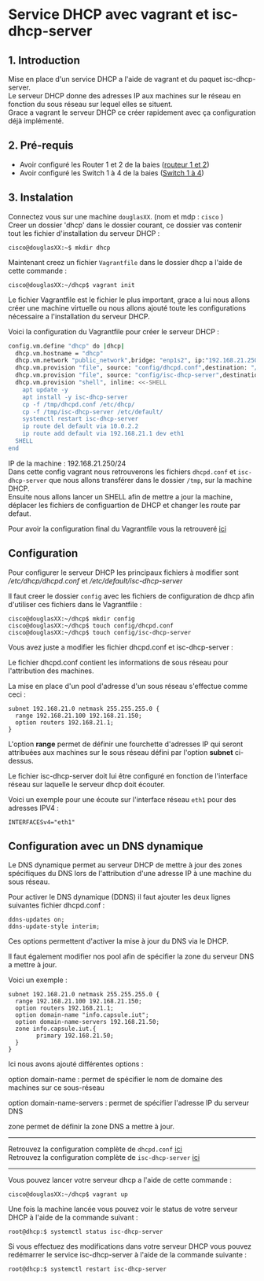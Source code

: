 # Service DHCP avec vagrant et isc-dhcp-server

## 1. Introduction 

Mise en place d'un service DHCP a l'aide de vagrant et du paquet isc-dhcp-server.  
Le serveur DHCP donne des adresses IP aux machines sur le réseau en fonction du sous réseau sur lequel elles se situent.  
Grace a vagrant le serveur DHCP ce créer rapidement avec ça configuration déjà implémenté.

## 2. Pré-requis  

- Avoir configuré les Router 1 et 2 de la baies ([routeur 1 et 2](router.md))
- Avoir configuré les Switch 1 à 4 de la baies ([Switch 1 à 4](switch.md))

## 3. Instalation

Connectez vous sur une machine `douglasXX`. (nom et mdp : `cisco` )  
Creer un dossier 'dhcp' dans le dossier courant, ce dossier vas contenir tout les fichier d'installation du serveur DHCP :  

    cisco@douglasXX:~$ mkdir dhcp

Maintenant creez un fichier `Vagrantfile` dans le dossier dhcp a l'aide de cette commande : 

    cisco@douglasXX:~/dhcp$ vagrant init

Le fichier Vagrantfile est le fichier le plus important, grace a lui nous allons créer une machine virtuelle ou nous allons ajouté toute les configurations nécessaire a l'installation du serveur DHCP.

Voici la configuration du Vagrantfile pour créer le serveur DHCP :

```sh
config.vm.define "dhcp" do |dhcp|
  dhcp.vm.hostname = "dhcp"
  dhcp.vm.network "public_network",bridge: "enp1s2", ip:"192.168.21.250", netmask: "255.255.255.0"
  dhcp.vm.provision "file", source: "config/dhcpd.conf",destination: "/tmp/"
  dhcp.vm.provision "file", source: "config/isc-dhcp-server",destination: "/tmp/"      
  dhcp.vm.provision "shell", inline: <<-SHELL
    apt update -y
    apt install -y isc-dhcp-server
    cp -f /tmp/dhcpd.conf /etc/dhcp/
    cp -f /tmp/isc-dhcp-server /etc/default/
    systemctl restart isc-dhcp-server
    ip route del default via 10.0.2.2
    ip route add default via 192.168.21.1 dev eth1
  SHELL
end
```

IP de la machine : 192.168.21.250/24  
Dans cette config vagrant nous retrouverons les fichiers `dhcpd.conf` et `isc-dhcp-server` que nous allons transférer dans le dossier `/tmp`, sur la machine DHCP.  
Ensuite nous allons lancer un SHELL afin de mettre a jour la machine, déplacer les fichiers de configuartion de DHCP et changer les route par defaut. 

Pour avoir la configuration final du Vagrantfile vous la retrouveré [ici](dhcp-nfs/Vagrantfile)

## Configuration 

Pour configurer le serveur DHCP les principaux fichiers à modifier sont _/etc/dhcp/dhcpd.conf_ et _/etc/default/isc-dhcp-server_

Il faut creer le dossier `config` avec les fichiers de configuration de dhcp afin d'utiliser ces fichiers dans le Vagrantfile :

    cisco@douglasXX:~/dhcp$ mkdir config
    cisco@douglasXX:~/dhcp$ touch config/dhcpd.conf
    cisco@douglasXX:~/dhcp$ touch config/isc-dhcp-server

Vous avez juste a modifier les fichier dhcpd.conf et isc-dhcp-server :  

Le fichier dhcpd.conf contient les informations de sous réseau pour l'attribution des machines.

La mise en place d'un pool d'adresse d'un sous réseau s'effectue comme ceci : 

```
subnet 192.168.21.0 netmask 255.255.255.0 {
  range 192.168.21.100 192.168.21.150;
  option routers 192.168.21.1;
}
```

L'option **range** permet de définir une fourchette d'adresses IP qui seront attribuées aux machines sur le sous réseau défini par l'option **subnet** ci-dessus.

Le fichier isc-dhcp-server doit lui être configuré en fonction de l'interface réseau sur laquelle le serveur dhcp doit écouter.

Voici un exemple pour une écoute sur l'interface réseau `eth1` pour des adresses IPV4 :

    INTERFACESv4="eth1"


## Configuration avec un DNS dynamique

Le DNS dynamique permet au serveur DHCP de mettre à jour des zones spécifiques du DNS lors de l'attribution d'une adresse IP à une machine du sous réseau.

Pour activer le DNS dynamique (DDNS) il faut ajouter les deux lignes suivantes fichier dhcpd.conf :

```
ddns-updates on;
ddns-update-style interim;
```

Ces options permettent d'activer la mise à jour du DNS via le DHCP.

Il faut également modifier nos pool afin de spécifier la zone du serveur DNS a mettre à jour. 

Voici un exemple : 

```
subnet 192.168.21.0 netmask 255.255.255.0 {
  range 192.168.21.100 192.168.21.150;
  option routers 192.168.21.1;
  option domain-name "info.capsule.iut";
  option domain-name-servers 192.168.21.50;
  zone info.capsule.iut.{
        primary 192.168.21.50;
  }
}
```

Ici nous avons ajouté différentes options : 

option domain-name : permet de spécifier le nom de domaine des machines sur ce sous-réseau

option domain-name-servers : permet de spécifier l'adresse IP du serveur DNS

zone  permet de définir la zone DNS a mettre à jour.

----

Retrouvez la configuration complète de `dhcpd.conf` [ici](dhcp-nfs/config/dhcpd.conf)  
Retrouvez la configuration complète de `isc-dhcp-server` [ici](dhcp-nfs/config/isc-dhcp-server)

---

Vous pouvez lancer votre serveur dhcp a l'aide de cette commande :

    cisco@douglasXX:~/dhcp$ vagrant up

Une fois la machine lancée vous pouvez voir le status de votre serveur DHCP à l'aide de la commande suivant :

    root@dhcp:$ systemctl status isc-dhcp-server

Si vous effectuez des modifications dans votre serveur DHCP vous pouvez redémarrer le service isc-dhcp-server à l'aide de la commande suivante :

    root@dhcp:$ systemctl restart isc-dhcp-server